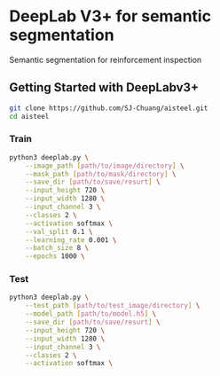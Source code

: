 # DeepLab V3+ for semantic segmentation

Semantic segmentation for reinforcement inspection

## Getting Started with DeepLabv3+

```bash
git clone https://github.com/SJ-Chuang/aisteel.git
cd aisteel
```

### Train

```bash
python3 deeplab.py \
    --image_path [path/to/image/directory] \
    --mask_path [path/to/mask/directory] \
    --save_dir [path/to/save/resurt] \
    --input_height 720 \
    --input_width 1280 \
    --input_channel 3 \
    --classes 2 \
    --activation softmax \
    --val_split 0.1 \
    --learning_rate 0.001 \
    --batch_size 8 \
    --epochs 1000 \
```

### Test

```bash
python3 deeplab.py \
    --test_path [path/to/test_image/directory] \
    --model_path [path/to/model.h5] \
    --save_dir [path/to/save/resurt] \
    --input_height 720 \
    --input_width 1280 \
    --input_channel 3 \
    --classes 2 \
    --activation softmax \
```



